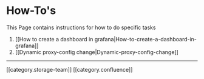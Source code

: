 # How-To's

This Page contains instructions for how to do specific tasks

1. \[\[How to create a dashboard in grafana|How-to-create-a-dashboard-in-grafana]]
2. \[\[Dynamic proxy-config change|Dynamic-proxy-config-change]]

***

\[\[category.storage-team]] \[\[category.confluence]]
